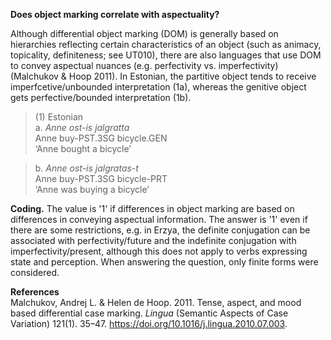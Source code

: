 **Does object marking correlate with aspectuality?**

Although differential object marking (DOM) is generally based on hierarchies reflecting certain characteristics of an object (such as animacy, topicality, definiteness; see UT010), there are also languages that use DOM to convey aspectual nuances (e.g. perfectivity vs. imperfectivity) (Malchukov & Hoop 2011). In Estonian, the partitive object tends to receive imperfcetive/unbounded interpretation (1a), whereas the genitive object gets perfective/bounded interpretation (1b). 

>(1) Estonian<br/>
>a.  *Anne ost-is jalgratta*<br/>
>    Anne buy-PST.3SG  bicycle.GEN<br/>
>    ‘Anne bought a bicycle’

>b.  *Anne ost-is jalgratas-t*<br/>
>    Anne buy-PST.3SG  bicycle-PRT<br/>
>    ‘Anne was buying a bicycle’<br/>

**Coding.** The value is '1' if differences in object marking are based on differences in conveying aspectual information. The answer is '1' even if there are some restrictions, e.g. in Erzya, the definite conjugation can be associated with perfectivity/future and the indefinite conjugation with imperfectivity/present, although this does not apply to verbs expressing state and perception. When answering the question, only finite forms were considered.

**References**<br/>
Malchukov, Andrej L. & Helen de Hoop. 2011. Tense, aspect, and mood based differential case marking. *Lingua* (Semantic Aspects of Case Variation) 121(1). 35–47. https://doi.org/10.1016/j.lingua.2010.07.003.
